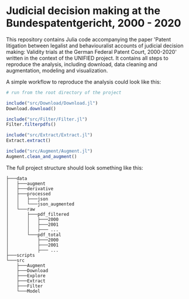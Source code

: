 
# Judicial decision making at the Bundespatentgericht, 2000 - 2020

This repository contains Julia code accompanying the paper 'Patent litigation between legalist and behaviouralist accounts of judicial decision making: Validity trials at the German Federal Patent Court, 2000-2020' written in the context of the UNIFIED project. It contains all steps to reproduce the analysis, including download, data cleaning and augmentation, modeling and visualization. 

A simple workflow to reproduce the analysis could look like this:

```julia
# run from the root directory of the project

include("src/Download/Download.jl")
Download.download()

include("src/Filter/Filter.jl")
Filter.filterpdfs()

include("src/Extract/Extract.jl")
Extract.extract()

include("src/Augment/Augment.jl")
Augment.clean_and_augment()

```

The full project structure should look something like this:

```
├───data
│   ├───augment
│   ├───derivative
│   ├───processed
│   │   ├───json
│   │   └───json_augmented
│   └───raw
│       ├───pdf_filtered
│       │   ├───2000
│       │   ├───2001
│       │   ├─── ...
│       └───pdf_total
│           ├───2000
│           ├───2001
│           ├─── ...
├───scripts
└───src
    ├───Augment
    ├───Download
    ├───Explore
    ├───Extract
    ├───Filter
    └───Model
```